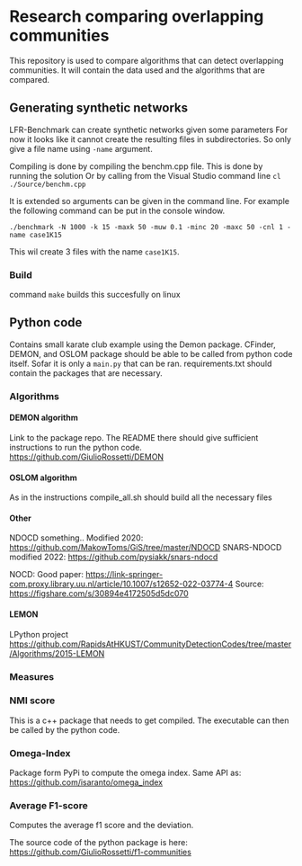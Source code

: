 # Research comparing overlapping communities

This repository is used to compare algorithms that can detect overlapping communities.
It will contain the data used and the algorithms that are compared.

## Generating synthetic networks

LFR-Benchmark can create synthetic networks given some parameters
For now it looks like it cannot create the resulting files in subdirectories.
So only give a file name using `-name` argument.

Compiling is done by compiling the benchm.cpp file. This is done by running the solution
Or by calling from the Visual Studio command line `cl ./Source/benchm.cpp`

It is extended so arguments can be given in the command line.
For example the following command can be put in the console window.

```
./benchmark -N 1000 -k 15 -maxk 50 -muw 0.1 -minc 20 -maxc 50 -cnl 1 -name case1K15
```

This wil create 3 files with the name `case1K15`.

### Build
command ```make``` builds this succesfully on linux

## Python code

Contains small karate club example using the Demon package.
CFinder, DEMON, and OSLOM package should be able to be called from python code itself.
Sofar it is only a `main.py` that can be ran. requirements.txt should contain the packages that are necessary.

### Algorithms

#### DEMON algorithm

Link to the package repo. The README there should give sufficient instructions to run the python code.
https://github.com/GiulioRossetti/DEMON

#### OSLOM algorithm
As in the instructions compile_all.sh should build all the necessary files

#### Other
NDOCD something.. Modified 2020: https://github.com/MakowToms/GiS/tree/master/NDOCD
SNARS-NDOCD modified 2022: https://github.com/pysiakk/snars-ndocd

NOCD: Good paper:
https://link-springer-com.proxy.library.uu.nl/article/10.1007/s12652-022-03774-4
Source: https://figshare.com/s/30894e4172505d5dc070
#### LEMON
LPython project
https://github.com/RapidsAtHKUST/CommunityDetectionCodes/tree/master/Algorithms/2015-LEMON

### Measures

### NMI score

This is a c++ package that needs to get compiled. The executable can then be called by the python code.

### Omega-Index

Package form PyPi to compute the omega index.
Same API as: https://github.com/isaranto/omega_index

### Average F1-score

Computes the average f1 score and the deviation.

The source code of the python package is here:
https://github.com/GiulioRossetti/f1-communities
